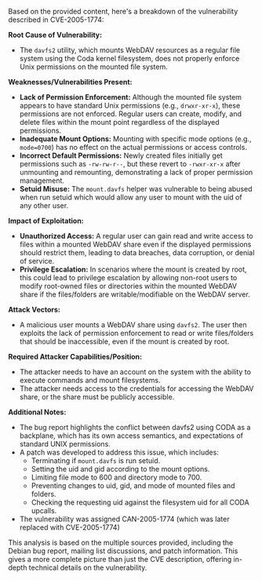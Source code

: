 Based on the provided content, here's a breakdown of the vulnerability described in CVE-2005-1774:

**Root Cause of Vulnerability:**

- The `davfs2` utility, which mounts WebDAV resources as a regular file system using the Coda kernel filesystem, does not properly enforce Unix permissions on the mounted file system.

**Weaknesses/Vulnerabilities Present:**

- **Lack of Permission Enforcement:**  Although the mounted file system appears to have standard Unix permissions (e.g., `drwxr-xr-x`), these permissions are not enforced. Regular users can create, modify, and delete files within the mount point regardless of the displayed permissions.
- **Inadequate Mount Options:** Mounting with specific mode options (e.g., `mode=0700`) has no effect on the actual permissions or access controls.
- **Incorrect Default Permissions:** Newly created files initially get permissions such as `-rw-rw-r--`, but these revert to  `-rwxr-xr-x` after unmounting and remounting, demonstrating a lack of proper permission management.
- **Setuid Misuse:** The `mount.davfs` helper was vulnerable to being abused when run setuid which would allow any user to mount with the uid of any other user.

**Impact of Exploitation:**

- **Unauthorized Access:** A regular user can gain read and write access to files within a mounted WebDAV share even if the displayed permissions should restrict them, leading to data breaches, data corruption, or denial of service.
- **Privilege Escalation:** In scenarios where the mount is created by root, this could lead to privilege escalation by allowing non-root users to modify root-owned files or directories within the mounted WebDAV share if the files/folders are writable/modifiable on the WebDAV server.

**Attack Vectors:**

- A malicious user mounts a WebDAV share using `davfs2`. The user then exploits the lack of permission enforcement to read or write files/folders that should be inaccessible, even if the mount is created by root.

**Required Attacker Capabilities/Position:**

- The attacker needs to have an account on the system with the ability to execute commands and mount filesystems.
- The attacker needs access to the credentials for accessing the WebDAV share, or the share must be publicly accessible.

**Additional Notes:**

- The bug report highlights the conflict between davfs2 using CODA as a backplane, which has its own access semantics, and expectations of standard UNIX permissions.
- A patch was developed to address this issue, which includes:
    - Terminating if `mount.davfs` is run setuid.
    - Setting the uid and gid according to the mount options.
    - Limiting file mode to 600 and directory mode to 700.
    - Preventing changes to uid, gid, and mode of mounted files and folders.
    - Checking the requesting uid against the filesystem uid for all CODA upcalls.
- The vulnerability was assigned CAN-2005-1774 (which was later replaced with CVE-2005-1774)

This analysis is based on the multiple sources provided, including the Debian bug report, mailing list discussions, and patch information. This gives a more complete picture than just the CVE description, offering in-depth technical details on the vulnerability.